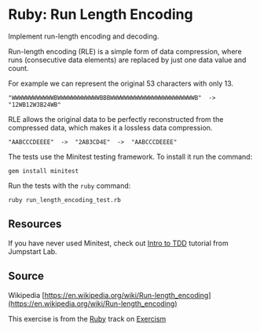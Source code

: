 # Ruby: Run Length Encoding

Implement run-length encoding and decoding.

Run-length encoding (RLE) is a simple form of data compression, where runs
(consecutive data elements) are replaced by just one data value and count.

For example we can represent the original 53 characters with only 13.

```
"WWWWWWWWWWWWBWWWWWWWWWWWWBBBWWWWWWWWWWWWWWWWWWWWWWWWB"  ->  "12WB12W3B24WB"
```

RLE allows the original data to be perfectly reconstructed from
the compressed data, which makes it a lossless data compression.

```
"AABCCCDEEEE"  ->  "2AB3CD4E"  ->  "AABCCCDEEEE"
```

The tests use the Minitest testing framework. To install it run the command:

    gem install minitest

Run the tests with the `ruby` command:

    ruby run_length_encoding_test.rb

## Resources

If you have never used Minitest, check out [Intro to TDD][tdd] tutorial from Jumpstart Lab.

[tdd]: http://tutorials.jumpstartlab.com/topics/testing/intro-to-tdd.html

## Source

Wikipedia [https://en.wikipedia.org/wiki/Run-length_encoding](https://en.wikipedia.org/wiki/Run-length_encoding)

This exercise is from the [Ruby][ruby] track on [Exercism][exercism]

[exercism]: http://exercism.io
[ruby]: http://exercism.io/languages/ruby




